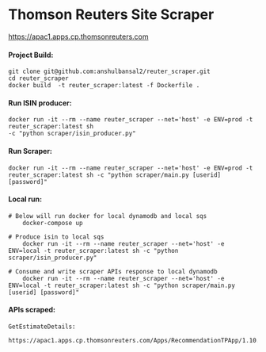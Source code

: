 # Thomson Reuters Site Scraper

https://apac1.apps.cp.thomsonreuters.com




#### Project Build:

    git clone git@github.com:anshulbansal2/reuter_scraper.git
    cd reuter_scraper
    docker build  -t reuter_scraper:latest -f Dockerfile .
    
#### Run ISIN producer:
    
    docker run -it --rm --name reuter_scraper --net='host' -e ENV=prod -t reuter_scraper:latest sh 
    -c "python scraper/isin_producer.py"
    
#### Run Scraper:

    docker run -it --rm --name reuter_scraper --net='host' -e ENV=prod -t reuter_scraper:latest sh -c "python scraper/main.py [userid] [password]" 
    

#### Local run:
    # Below will run docker for local dynamodb and local sqs  
        docker-compose up 
    
    # Produce isin to local sqs
        docker run -it --rm --name reuter_scraper --net='host' -e ENV=local -t reuter_scraper:latest sh -c "python scraper/isin_producer.py"
    
    # Consume and write scraper APIs response to local dynamodb
        docker run -it --rm --name reuter_scraper --net='host' -e ENV=local -t reuter_scraper:latest sh -c "python scraper/main.py [userid] [password]" 
    
        
#### APIs scraped:
    GetEstimateDetails:
        https://apac1.apps.cp.thomsonreuters.com/Apps/RecommendationTPApp/1.10.8/GetEstimateDetails'
             